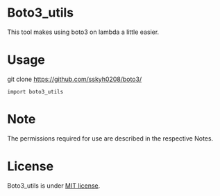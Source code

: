 # Boto3_utils
This tool makes using boto3 on lambda a little easier.

# Usage
git clone https://github.com/sskyh0208/boto3/
```
import boto3_utils
```

# Note
The permissions required for use are described in the respective Notes.

# License
Boto3_utils is under [MIT license](https://en.wikipedia.org/wiki/MIT_License).
